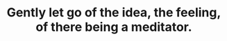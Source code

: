 ---
title: Gently let go of the idea, the feeling, of there being a meditator.
tags: experience mindfulness
---